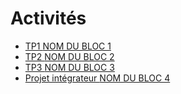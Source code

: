 # Activités 

<!-- start-replace-subnav depth=1 -->
* [TP1 <!-- varexp:begin BLOC1 -->NOM DU BLOC 1<!-- varexp:end --> ](/02-activites/01/)
* [TP2 <!-- varexp:begin BLOC2 -->NOM DU BLOC 2<!-- varexp:end --> ](/02-activites/02/)
* [TP3 <!-- varexp:begin BLOC3 -->NOM DU BLOC 3<!-- varexp:end --> ](/02-activites/03/)
* [Projet intégrateur <!-- varexp:begin BLOC4 -->NOM DU BLOC 4<!-- varexp:end --> ](/02-activites/04/)
<!-- end-replace-subnav -->
